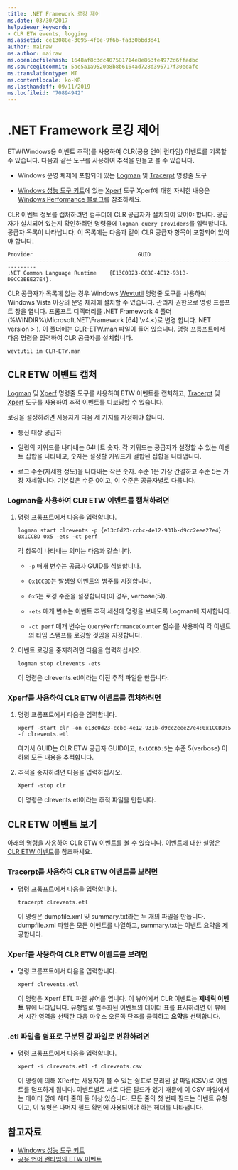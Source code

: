 ```yaml
---
title: .NET Framework 로깅 제어
ms.date: 03/30/2017
helpviewer_keywords:
- CLR ETW events, logging
ms.assetid: ce13088e-3095-4f0e-9f6b-fad30bbd3d41
author: mairaw
ms.author: mairaw
ms.openlocfilehash: 1648af8c3dc407581714e8e863fe4972d6ffadbc
ms.sourcegitcommit: 5ae5a1a9520b8b8b6164ad728d396717f30edafc
ms.translationtype: MT
ms.contentlocale: ko-KR
ms.lasthandoff: 09/11/2019
ms.locfileid: "70894942"
---
```

# <a name="controlling-net-framework-logging"></a>.NET Framework 로깅 제어

ETW(Windows용 이벤트 추적)를 사용하여 CLR(공용 언어 런타임) 이벤트를 기록할 수 있습니다. 다음과 같은 도구를 사용하여 추적을 만들고 볼 수 있습니다.

- Windows 운영 체제에 포함되어 있는 [Logman](/windows-server/administration/windows-commands/logman) 및 [Tracerpt](/windows-server/administration/windows-commands/tracerpt_1) 명령줄 도구

- [Windows 성능 도구 키트](/windows-hardware/test/wpt/)에 있는 [Xperf](/windows-hardware/test/wpt/xperf-command-line-reference) 도구 Xperf에 대한 자세한 내용은 [Windows Performance 블로그](https://go.microsoft.com/fwlink/?LinkId=179509)를 참조하세요.

CLR 이벤트 정보를 캡처하려면 컴퓨터에 CLR 공급자가 설치되어 있어야 합니다. 공급자가 설치되어 있는지 확인하려면 명령줄에 `logman query providers`를 입력합니다. 공급자 목록이 나타납니다. 이 목록에는 다음과 같이 CLR 공급자 항목이 포함되어 있어야 합니다.

```output
Provider                                 GUID
-------------------------------------------------------------------------------
.NET Common Language Runtime    {E13C0D23-CCBC-4E12-931B-D9CC2EEE27E4}.
```

CLR 공급자가 목록에 없는 경우 Windows [Wevtutil](/windows-server/administration/windows-commands/wevtutil) 명령줄 도구를 사용하여 Windows Vista 이상의 운영 체제에 설치할 수 있습니다. 관리자 권한으로 명령 프롬프트 창을 엽니다. 프롬프트 디렉터리를 .NET Framework 4 폴더 (%WINDIR%\Microsoft.NET\Framework [64] \v4.\<)로 변경 합니다. NET version > \). 이 폴더에는 CLR-ETW.man 파일이 들어 있습니다. 명령 프롬프트에서 다음 명령을 입력하여 CLR 공급자를 설치합니다.

`wevtutil im CLR-ETW.man`

## <a name="capturing-clr-etw-events"></a>CLR ETW 이벤트 캡처

[Logman](/windows-server/administration/windows-commands/logman) 및 [Xperf](/windows-hardware/test/wpt/xperf-command-line-reference) 명령줄 도구를 사용하여 ETW 이벤트를 캡처하고, [Tracerpt](/windows-server/administration/windows-commands/tracerpt_1) 및 [Xperf](/windows-hardware/test/wpt/xperf-command-line-reference) 도구를 사용하여 추적 이벤트를 디코딩할 수 있습니다.

로깅을 설정하려면 사용자가 다음 세 가지를 지정해야 합니다.

- 통신 대상 공급자

- 일련의 키워드를 나타내는 64비트 숫자. 각 키워드는 공급자가 설정할 수 있는 이벤트 집합을 나타내고, 숫자는 설정할 키워드가 결합된 집합을 나타냅니다.

- 로그 수준(자세한 정도)을 나타내는 작은 숫자. 수준 1은 가장 간결하고 수준 5는 가장 자세합니다. 기본값은 수준 0이고, 이 수준은 공급자별로 다릅니다.

### <a name="to-capture-clr-etw-events-using-logman"></a>Logman을 사용하여 CLR ETW 이벤트를 캡처하려면

1. 명령 프롬프트에서 다음을 입력합니다.

     `logman start clrevents -p {e13c0d23-ccbc-4e12-931b-d9cc2eee27e4} 0x1CCBD 0x5 -ets -ct perf`

     각 항목이 나타내는 의미는 다음과 같습니다.

    - `-p` 매개 변수는 공급자 GUID를 식별합니다.

    - `0x1CCBD`는 발생할 이벤트의 범주를 지정합니다.

    - `0x5`는 로깅 수준을 설정합니다(이 경우, verbose(5)).

    - `-ets` 매개 변수는 이벤트 추적 세션에 명령을 보내도록 Logman에 지시합니다.

    - `-ct perf` 매개 변수는 `QueryPerformanceCounter` 함수를 사용하여 각 이벤트의 타임 스탬프를 로깅할 것임을 지정합니다.

2. 이벤트 로깅을 중지하려면 다음을 입력하십시오.

     `logman stop clrevents -ets`

     이 명령은 clrevents.etl이라는 이진 추적 파일을 만듭니다.

### <a name="to-capture-clr-etw-events-using-xperf"></a>Xperf를 사용하여 CLR ETW 이벤트를 캡처하려면

1. 명령 프롬프트에서 다음을 입력합니다.

     `xperf -start clr -on e13c0d23-ccbc-4e12-931b-d9cc2eee27e4:0x1CCBD:5 -f clrevents.etl`

     여기서 GUID는 CLR ETW 공급자 GUID이고, `0x1CCBD:5`는 수준 5(verbose) 이하의 모든 내용을 추적합니다.

2. 추적을 중지하려면 다음을 입력하십시오.

     `Xperf -stop clr`

     이 명령은 clrevents.etl이라는 추적 파일을 만듭니다.

## <a name="viewing-clr-etw-events"></a>CLR ETW 이벤트 보기

아래의 명령을 사용하여 CLR ETW 이벤트를 볼 수 있습니다. 이벤트에 대한 설명은 [CLR ETW 이벤트](../../../docs/framework/performance/clr-etw-events.md)를 참조하세요.

### <a name="to-view-clr-etw-events-using-tracerpt"></a>Tracerpt를 사용하여 CLR ETW 이벤트를 보려면

- 명령 프롬프트에서 다음을 입력합니다.

     `tracerpt clrevents.etl`

     이 명령은 dumpfile.xml 및 summary.txt라는 두 개의 파일을 만듭니다. dumpfile.xml 파일은 모든 이벤트를 나열하고, summary.txt는 이벤트 요약을 제공합니다.

### <a name="to-view-clr-etw-events-using-xperf"></a>Xperf를 사용하여 CLR ETW 이벤트를 보려면

- 명령 프롬프트에서 다음을 입력합니다.

     `xperf clrevents.etl`

     이 명령은 Xperf ETL 파일 뷰어를 엽니다. 이 뷰어에서 CLR 이벤트는 **제네릭 이벤트** 뷰에 나타납니다. 유형별로 범주화된 이벤트의 데이터 표를 표시하려면 이 뷰에서 시간 영역을 선택한 다음 마우스 오른쪽 단추를 클릭하고 **요약**을 선택합니다.

### <a name="to-convert-the-etl-file-to-a-comma-separated-value-file"></a>.etl 파일을 쉼표로 구분된 값 파일로 변환하려면

- 명령 프롬프트에서 다음을 입력합니다.

     `xperf -i clrevents.etl -f clrevents.csv`

     이 명령에 의해 XPerf는 사용자가 볼 수 있는 쉼표로 분리된 값 파일(CSV)로 이벤트를 덤프하게 됩니다. 이벤트별로 서로 다른 필드가 있기 때문에 이 CSV 파일에서는 데이터 앞에 헤더 줄이 둘 이상 있습니다. 모든 줄의 첫 번째 필드는 이벤트 유형이고, 이 유형은 나머지 필드 확인에 사용되어야 하는 헤더를 나타냅니다.

## <a name="see-also"></a>참고자료

- [Windows 성능 도구 키트](/windows-hardware/test/wpt/)
- [공용 언어 런타임의 ETW 이벤트](../../../docs/framework/performance/etw-events-in-the-common-language-runtime.md)
